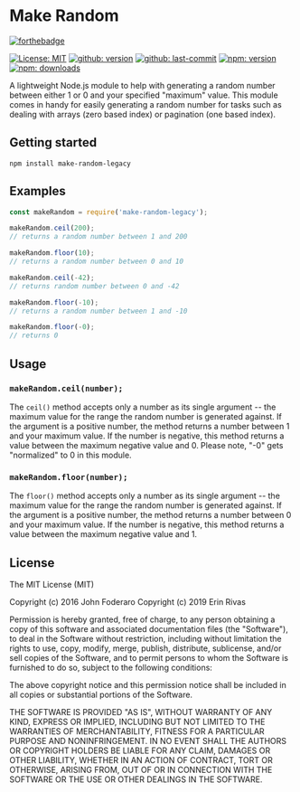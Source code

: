 # Make Random

<!-- [![Build Status](https://travis-ci.org/johnfoderaro/make-random.svg?branch=master)](https://travis-ci.org/johnfoderaro/make-random) -->
[![forthebadge](https://forthebadge.com/images/badges/gluten-free.svg)](https://forthebadge.com)

[![License: MIT](https://badgen.net/github/license/karnthis/make-random-legacy)](https://opensource.org/licenses/MIT)
[![github: version](https://badgen.net/github/release/karnthis/make-random-legacy)](https://github.com/karnthis/make-random-legacy)
[![github: last-commit](https://badgen.net/github/last-commit/karnthis/make-random-legacy)](https://github.com/karnthis/make-random-legacy)
[![npm: version](https://badgen.net/npm/v/make-random-legacy)](https://www.npmjs.com/package/make-random-legacy)
[![npm: downloads](https://badgen.net/npm/dt/make-random-legacy)](https://www.npmjs.com/package/make-random-legacy)

A lightweight Node.js module to help with generating a random number between either 1 or 0 and your specified "maximum" value. This module comes in handy for easily generating a random number for tasks such as dealing with arrays (zero based index) or pagination (one based index).

## Getting started
```shell
npm install make-random-legacy
```

## Examples

```javascript
const makeRandom = require('make-random-legacy');

makeRandom.ceil(200);
// returns a random number between 1 and 200

makeRandom.floor(10);
// returns a random number between 0 and 10

makeRandom.ceil(-42);
// returns random number between 0 and -42

makeRandom.floor(-10);
// returns a random number between 1 and -10

makeRandom.floor(-0);
// returns 0
```

## Usage

### `makeRandom.ceil(number);`

The `ceil()` method accepts only a number as its single argument -- the maximum value for the range the random number is generated against. If the argument is a positive number, the method returns a number between 1 and your maximum value. If the number is negative, this method returns a value between the maximum negative value and 0. Please note, "-0" gets "normalized" to 0 in this module.

### `makeRandom.floor(number);`

The `floor()` method accepts only a number as its single argument -- the maximum value for the range the random number is generated against. If the argument is a positive number, the method returns a number between 0 and your maximum value. If the number is negative, this method returns a value between the maximum negative value and 1.

## License

The MIT License (MIT)

Copyright (c) 2016 John Foderaro
Copyright (c) 2019 Erin Rivas

Permission is hereby granted, free of charge, to any person obtaining a copy
of this software and associated documentation files (the "Software"), to deal
in the Software without restriction, including without limitation the rights
to use, copy, modify, merge, publish, distribute, sublicense, and/or sell
copies of the Software, and to permit persons to whom the Software is
furnished to do so, subject to the following conditions:

The above copyright notice and this permission notice shall be included in all
copies or substantial portions of the Software.

THE SOFTWARE IS PROVIDED "AS IS", WITHOUT WARRANTY OF ANY KIND, EXPRESS OR
IMPLIED, INCLUDING BUT NOT LIMITED TO THE WARRANTIES OF MERCHANTABILITY,
FITNESS FOR A PARTICULAR PURPOSE AND NONINFRINGEMENT. IN NO EVENT SHALL THE
AUTHORS OR COPYRIGHT HOLDERS BE LIABLE FOR ANY CLAIM, DAMAGES OR OTHER
LIABILITY, WHETHER IN AN ACTION OF CONTRACT, TORT OR OTHERWISE, ARISING FROM,
OUT OF OR IN CONNECTION WITH THE SOFTWARE OR THE USE OR OTHER DEALINGS IN THE
SOFTWARE.
